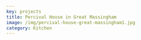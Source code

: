 ```yaml
---
key: projects
title: Percival House in Great Massingham
image: /img/percival-house-great-massingham1.jpg
category: Kitchen
---
```


